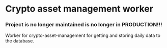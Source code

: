 # Crypto asset management worker
### Project is no longer maintained is no longer in PRODUCTION!!!
Worker for crypto-asset-management for getting and storing daily data to the database.
